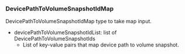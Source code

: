 ### DevicePathToVolumeSnapshotIdMap
DevicePathToVolumeSnapshotIdMap type to take map input.

- devicePathToVolumeSnapshotIdList: list of DevicePathToVolumeSnapshotIds
  - List of key-value pairs that map device path to volume snapshot.
